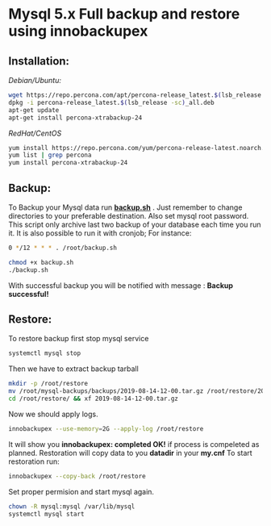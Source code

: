# Mysql 5.x Full backup and restore using innobackupex

## Installation:

*Debian/Ubuntu:*
```bash
wget https://repo.percona.com/apt/percona-release_latest.$(lsb_release -sc)_all.deb
dpkg -i percona-release_latest.$(lsb_release -sc)_all.deb
apt-get update
apt-get install percona-xtrabackup-24
```

*RedHat/CentOS*
```bash
yum install https://repo.percona.com/yum/percona-release-latest.noarch.rpm
yum list | grep percona
yum install percona-xtrabackup-24
```

## Backup:

To Backup your Mysql data run [**backup.sh**](backup.sh) . Just remember to change directories
to your preferable destination. Also set mysql root password.
This script only archive last two backup of your database each time you run it.
It is also possible to run it with cronjob; For instance:
```bash
0 */12 * * * . /root/backup.sh
```
```bash
chmod +x backup.sh
./backup.sh
```
With successful backup you will be notified with message : **Backup successful!**
## Restore:

To restore backup first stop mysql service
```bash
systemctl mysql stop
```
Then we have to extract backup tarball
```bash
mkdir -p /root/restore
mv /root/mysql-backups/backups/2019-08-14-12-00.tar.gz /root/restore/2019-08-14-12-00.tar.gz
cd /root/restore/ && xf 2019-08-14-12-00.tar.gz
```
Now we should apply logs.
```bash
innobackupex --use-memory=2G --apply-log /root/restore
```
It will show you **innobackupex: completed OK!** if process is compeleted as planned.
Restoration will copy data to you **datadir** in your **my.cnf**
To start restoration run:
```bash
innobackupex --copy-back /root/restore
```
Set proper permision and start mysql again.
```bash
chown -R mysql:mysql /var/lib/mysql
systemctl mysql start
```
